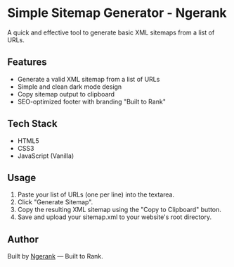 # Simple Sitemap Generator - Ngerank

A quick and effective tool to generate basic XML sitemaps from a list of URLs.

## Features
- Generate a valid XML sitemap from a list of URLs
- Simple and clean dark mode design
- Copy sitemap output to clipboard
- SEO-optimized footer with branding "Built to Rank"

## Tech Stack
- HTML5
- CSS3
- JavaScript (Vanilla)

## Usage
1. Paste your list of URLs (one per line) into the textarea.
2. Click "Generate Sitemap".
3. Copy the resulting XML sitemap using the "Copy to Clipboard" button.
4. Save and upload your sitemap.xml to your website's root directory.

## Author
Built by [Ngerank](https://ngerank.id) — Built to Rank.

